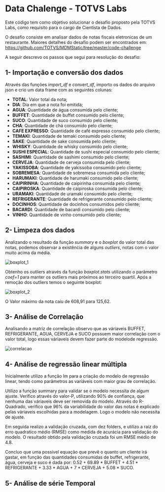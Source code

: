 # Data Chalenge - TOTVS Labs

Este código tem como objetivo solucionar o desafio proposto pela TOTVS Labs, como requisito  para o cargo de Cientista de Dados.

O desafio consiste em analisar dados de notas fiscais eletronicas de um restaurante. Maiores detalhes do desafio podem ser encontrados em:
https://github.com/TOTVS/MDMStatic/tree/master/code-challenge

A seguir descrevo os passos que segui para resolução do desafio:

## 1- Importação e conversão dos dados

Através das funções  *import_df* e *convert_df*, importo os dados do arquivo json e crio um data frame com as seguintes colunas:
   
   * **TOTAL**: Valor total da nota;
   * **DIA**: Dia em que a nota foi emitida;
   * **AGUA**: Quantidade de água consumida pelo cliente;
   * **BUFFET**: Quantidade de buffet consumido pelo cliente;
   * **SUCO**: Quantidade de suco consumido pelo cliente;
   * **CHA**: Quantidade de chá consumido pelo cliente;
   * **CAFE EXPRESSO**: Quantidade de café expresso consumido pelo cliente;
   * **TEMAKI**: Quantidade de temaki consumido pelo cliente;
   * **SAKE**: Quantidade de sake consumida pelo cliente;
   * **WHISKY**: Quantidade de whisky consumido pelo cliente;
   * **SUSHI ESPECIAL**: Quantidade de sushi especial consumido pelo cliente;
   * **SASHIMI**: Quantidade de sashimi consumido pelo cliente;
   * **CERVEJA**: Quantidade de cerveja consumida pelo cliente;
   * **YAKISSOBA**: Quantidade de yakissoba consumido pelo cliente;
   * **SOBREMESA**: Quantidade de sobremesa consumida pelo cliente;
   * **HARUMAKI**: Quantidade de harumaki consumido pelo cliente;
   * **CAIPIRINHA**: Quantidade de caipirinha consumida pelo cliente;
   * **CAIPIROSKA**: Quantidade de caipiroska consumida pelo cliente;
   * **URAMAKI**: Quantidade de uramaki consumido pelo cliente;
   * **REFRIGERANTE**: Quantidade de refrigerante consumido pelo cliente;
   * **DOCINHOS**: Quantidade de docinhos consumidos pelo cliente;
   * **BACARDI**: Quantidade de bacardi consumido pelo cliente;
   * **VINHO**: Quantidade de vinho consumido pelo cliente;
   
## 2- Limpeza dos dados

Analizando o resultado da função *summary* e o *boxplot* do valor total das notas, podemos observar a existência de alguns *outliers*, notas com  o valor muito acima da média.

![boxplot_1](https://user-images.githubusercontent.com/38118826/38398808-aa135b2a-391c-11e8-86c3-540a378d2fb9.PNG)

Obtenho os outliers através da função *boxplot.stats* utilizando o parâmetro  *coef=1* para manter os outliers mais próximos ao terceiro quartil. Após a remoção dos outliers temos o seguinte boxplot:

![boxplot_2](https://user-images.githubusercontent.com/38118826/38399003-05f24450-391e-11e8-9424-c1db7e9b34d3.PNG)

O Valor máximo da nota caiu de 608,91 para 125,62.

## 3- Análise de Correlação

Analisando a matriz de correlação observo que as váriaveis BUFFET, REFRIGERANTE, AGUA, CERVEJA e SUCO possuem maior correlação com o valor total, logo essas váriaveis devem fazer parte do modelode regressão.

![correlacao](https://user-images.githubusercontent.com/38118826/38399607-ba2cdaea-3921-11e8-8b7b-78f257e93b3b.PNG)

## 4- Análise de regressão linear múltipla

Inicialmente utilizo a função lm para a criação do modelo de regressão linear, tendo como parâmetros as variáveis com maior grau de correlação.

Utilizo a função summary para validar se o modelo necessita de algum ajuste. Verifico através do valor-P, utilizando 90% de confiança, que nenhuma das váriaveis deve ser removida do modelo. Através do R-Quadrado, verifico que 96% da variabilidade do valor das notas é explicado pelas váriaveis escolhidas para a modelagem. Logo o modelo não necessita de ajuste.

Em seguida realizo a validação cruzada, com dez folders, e utilizo a raiz do erro quadratico médio (RMSE) como medida de acurácia para validação do modelo. O resultado obtido pela validação cruzada foi um RMSE médio de 4.8. 

Concluo que uma possível equação que prevê o quanto um cliente irá gastar, em função das quantidades consumidas de buffet, refrigerante, água, cerveja e suco é dada por: 0.52 + 69.89 * BUFFET + 4.51 * REFRIGERANTE + 3.33 * AGUA + 7 * CERVEJA + 5.08 * SUCO.

## 5- Análise de série Temporal

